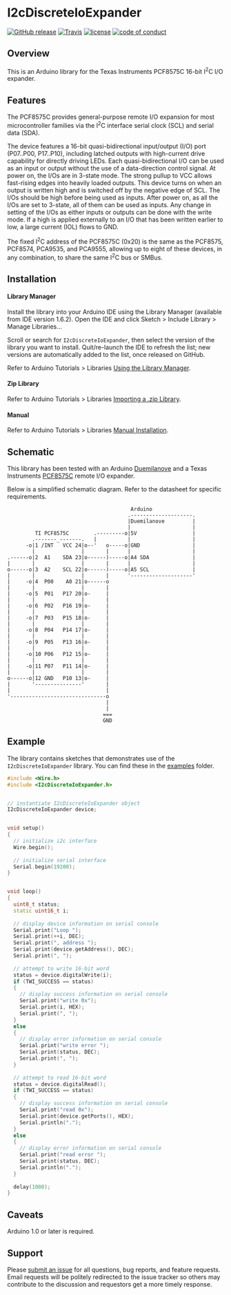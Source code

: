 # I2cDiscreteIoExpander
[![GitHub release](https://img.shields.io/github/release/4-20ma/I2cDiscreteIoExpander.svg?maxAge=3600)][GitHub release]
[![Travis](https://img.shields.io/travis/4-20ma/I2cDiscreteIoExpander.svg?maxAge=3600)][Travis]
[![license](https://img.shields.io/github/license/4-20ma/I2cDiscreteIoExpander.svg?maxAge=3600)][license]
[![code of conduct](https://img.shields.io/badge/%E2%9D%A4-code%20of%20conduct-blue.svg?maxAge=3600)][code of conduct]

[GitHub release]:   https://github.com/4-20ma/I2cDiscreteIoExpander
[Travis]:           https://travis-ci.org/4-20ma/I2cDiscreteIoExpander
[license]:          COPYING
[code of conduct]:  CODE_OF_CONDUCT.md


## Overview
This is an Arduino library for the Texas Instruments PCF8575C 16-bit I<sup>2</sup>C I/O expander.


## Features
The PCF8575C provides general-purpose remote I/O expansion for most microcontroller families via the I<sup>2</sup>C interface serial clock (SCL) and serial data (SDA).

The device features a 16-bit quasi-bidirectional input/output (I/O) port (P07..P00, P17..P10), including latched outputs with high-current drive capability for directly driving LEDs. Each quasi-bidirectional I/O can be used as an input or output without the use of a data-direction control signal. At power on, the I/Os are in 3-state mode. The strong pullup to VCC allows fast-rising edges into heavily loaded outputs. This device turns on when an output is written high and is switched off by the negative edge of SCL. The I/Os should be high before being used as inputs. After power on, as all the I/Os are set to 3-state, all of them can be used as inputs. Any change in setting of the I/Os as either inputs or outputs can be done with the write mode. If a high is applied externally to an I/O that has been written earlier to low, a large current (IOL) flows to GND.

The fixed I<sup>2</sup>C address of the PCF8575C (0x20) is the same as the PCF8575, PCF8574, PCA9535, and PCA9555, allowing up to eight of these devices, in any combination, to share the same I<sup>2</sup>C bus or SMBus.


## Installation

#### Library Manager
Install the library into your Arduino IDE using the Library Manager (available from IDE version 1.6.2). Open the IDE and click Sketch > Include Library > Manage Libraries&hellip;

Scroll or search for `I2cDiscreteIoExpander`, then select the version of the library you want to install. Quit/re-launch the IDE to refresh the list; new versions are automatically added to the list, once released on GitHub.

Refer to Arduino Tutorials > Libraries [Using the Library Manager](https://www.arduino.cc/en/Guide/Libraries#toc3).

#### Zip Library
Refer to Arduino Tutorials > Libraries [Importing a .zip Library](https://www.arduino.cc/en/Guide/Libraries#toc4).

#### Manual
Refer to Arduino Tutorials > Libraries [Manual Installation](https://www.arduino.cc/en/Guide/Libraries#toc5).


## Schematic
This library has been tested with an Arduino [Duemilanove](http://www.arduino.cc/en/Main/ArduinoBoardDuemilanove) and a Texas Instruments [PCF8575C](http://www.ti.com/product/pcf8575c) remote I/O expander.

Below is a simplified schematic diagram. Refer to the datasheet for specific requirements.

```
                                        Arduino
                                       .--------------------.
                                       |Duemilanove         |
                                       |                    |
         TI PCF8575C        .---------o|5V                  |
        .-------_-------.   |          |                    |
      -o|1 /INT   VCC 24|o--'   o-----o|GND                 |
        |               |       |      |                    |
.------o|2  A1    SDA 23|o------)-----o|A4 SDA              |
|       |               |       |      |                    |
o------o|3  A2    SCL 22|o------)-----o|A5 SCL              |
|       |               |       |      '--------------------'
|     -o|4  P00    A0 21|o------o
|       |               |       |
|     -o|5  P01   P17 20|o-     |
|       |               |       |
|     -o|6  P02   P16 19|o-     |
|       |               |       |
|     -o|7  P03   P15 18|o-     |
|       |               |       |
|     -o|8  P04   P14 17|o-     |
|       |               |       |
|     -o|9  P05   P13 16|o-     |
|       |               |       |
|     -o|10 P06   P12 15|o-     |
|       |               |       |
|     -o|11 P07   P11 14|o-     |
|       |               |       |
o------o|12 GND   P10 13|o-     |
|       '---------------'       |
|                               |
'-------------------------------o
                                |
                                |
                               ===
                               GND
```


## Example
The library contains sketches that demonstrates use of the `I2cDiscreteIoExpander` library. You can find these in the [examples](/4-20ma/I2cDiscreteIoExpander/tree/master/examples/) folder.

``` cpp
#include <Wire.h>
#include <I2cDiscreteIoExpander.h>


// instantiate I2cDiscreteIoExpander object
I2cDiscreteIoExpander device;


void setup()
{
  // initialize i2c interface
  Wire.begin();
  
  // initialize serial interface
  Serial.begin(19200);
}


void loop()
{
  uint8_t status;
  static uint16_t i;
  
  // display device information on serial console
  Serial.print("Loop ");
  Serial.print(++i, DEC);
  Serial.print(", address ");
  Serial.print(device.getAddress(), DEC);
  Serial.print(", ");
  
  // attempt to write 16-bit word
  status = device.digitalWrite(i);
  if (TWI_SUCCESS == status)
  {
    // display success information on serial console
    Serial.print("write 0x");
    Serial.print(i, HEX);
    Serial.print(", ");
  }
  else
  {
    // display error information on serial console
    Serial.print("write error ");
    Serial.print(status, DEC);
    Serial.print(", ");
  }
  
  // attempt to read 16-bit word
  status = device.digitalRead();
  if (TWI_SUCCESS == status)
  {
    // display success information on serial console
    Serial.print("read 0x");
    Serial.print(device.getPorts(), HEX);
    Serial.println(".");
  }
  else
  {
    // display error information on serial console
    Serial.print("read error ");
    Serial.print(status, DEC);
    Serial.println(".");
  }
  
  delay(1000);
}
```


## Caveats
Arduino 1.0 or later is required.


## Support
Please [submit an issue](https://github.com/4-20ma/I2cDiscreteIoExpander/issues) for all questions, bug reports, and feature requests. Email requests will be politely redirected to the issue tracker so others may contribute to the discussion and requestors get a more timely response.
